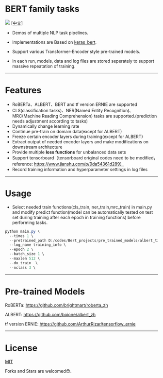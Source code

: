 BERT family tasks
===========================
![](https://img.shields.io/badge/keras-tf.keras-blue.svg)
[[中文]](https://github.com/stupidHIGH/bert_family_classification/blob/master/README.zh-CN.md)

- Demos of multiple NLP task pipelines.

- Implementations are Based on [keras_bert](#https://github.com/CyberZHG/keras-bert).

- Support various Transformer-Encoder style pre-trained models. 

- In each run, models, data and log files are stored seperately to support massive repeatation of training.

****
# Features

- RoBERTa、ALBERT、BERT and tf version ERNIE are supported
- CLS(classification tasks)、NER(Named Entity Recognition)、MRC(Machine Reading Comprehension) tasks are supported.(prediction needs adjustment according to tasks)
- Dynamically change learning rate
- Continue pre-train on domain data(except for ALBERT)
- Freeze certain encoder layers during training(except for ALBERT)
- Extract output of needed encoder layers and make modifications on downstream architecture
- Provide multiple **loss functions** for unbalanced data sets
- Support tensorboard（tensorboard original codes need to be modified，reference: https://www.jianshu.com/p/9da54361d289）
- Record training information and hyperparameter settings in log files

************************************************************************************************************************

# Usage

- Select needed train functions(cls_train, ner_train,mrc_train) in main.py and modify predict function(model can be automatically tested on test set during training after each epoch in training functions) before performing tasks.

```powershell
python main.py \
  --times 1 \
  --pretrained_path D:/codes/Bert_projects/pre_trained_models/albert_tiny_google_zh_489k/ \
  --log_name training_info \
  --epoch 2 \
  --batch_size 1 \
  --maxlen 512 \
  --do_train  \
  --nclass 3 \
```

************************************************************************************************************************

# Pre-trained Models

RoBERTa: https://github.com/brightmart/roberta_zh

ALBERT: https://github.com/bojone/albert_zh

tf version ERNIE: https://github.com/ArthurRizar/tensorflow_ernie

************************************************************************************************************************

# License
[MIT](./LICENSE)

Forks and Stars are welcomed:blush:.​
